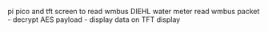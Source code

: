 pi pico and tft screen to read wmbus DIEHL water meter
read wmbus packet - decrypt AES payload - display data on TFT display
